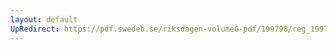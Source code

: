 ```yaml
---
layout: default
UpRedirect: https://pdf.swedeb.se/riksdagen-volumeG-pdf/199798/reg_199798/reg_199798_0235.pdf
---
```

